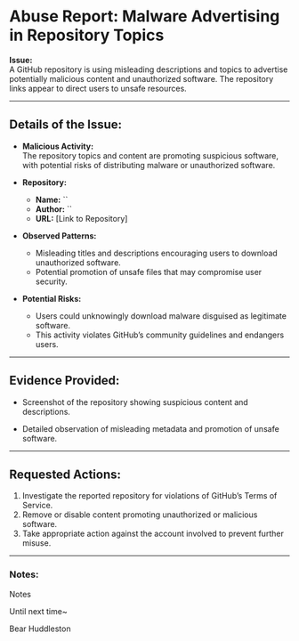 # Abuse Report: Malware Advertising in Repository Topics

**Issue:**  
A GitHub repository is using misleading descriptions and topics to advertise potentially malicious content and unauthorized software. The repository links appear to direct users to unsafe resources.

---

## Details of the Issue:

-   **Malicious Activity:**  
    The repository topics and content are promoting suspicious software, with potential risks of distributing malware or unauthorized software.

-   **Repository:**

    -   **Name:** ``
    -   **Author:** ``
    -   **URL:** [Link to Repository]

-   **Observed Patterns:**

    -   Misleading titles and descriptions encouraging users to download unauthorized software.
    -   Potential promotion of unsafe files that may compromise user security.

-   **Potential Risks:**
    -   Users could unknowingly download malware disguised as legitimate software.
    -   This activity violates GitHub’s community guidelines and endangers users.

---

## Evidence Provided:

-   Screenshot of the repository showing suspicious content and descriptions.

-   Detailed observation of misleading metadata and promotion of unsafe software.

---

## Requested Actions:

1. Investigate the reported repository for violations of GitHub’s Terms of Service.
2. Remove or disable content promoting unauthorized or malicious software.
3. Take appropriate action against the account involved to prevent further misuse.

---

### Notes:

Notes

Until next time~

Bear Huddleston
